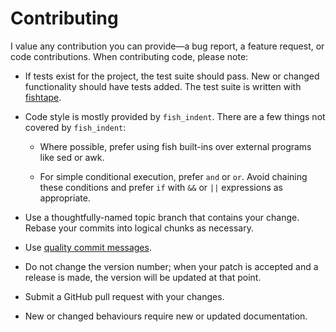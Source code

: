# Contributing

I value any contribution you can provide—a bug report, a feature request, or
code contributions. When contributing code, please note:

- If tests exist for the project, the test suite should pass. New or changed
  functionality should have tests added. The test suite is written with
  [fishtape][fishtape].

- Code style is mostly provided by `fish_indent`. There are a few things not
  covered by `fish_indent`:

  - Where possible, prefer using fish built-ins over external programs like sed
    or awk.

  - For simple conditional execution, prefer `and` or `or`. Avoid chaining these
    conditions and prefer `if` with `&&` or `||` expressions as appropriate.

- Use a thoughtfully-named topic branch that contains your change. Rebase your
  commits into logical chunks as necessary.
- Use [quality commit messages][quality commit messages].
- Do not change the version number; when your patch is accepted and a release is
  made, the version will be updated at that point.
- Submit a GitHub pull request with your changes.
- New or changed behaviours require new or updated documentation.

[minitest]: https://github.com/seattlerb/minitest
[quality commit messages]: http://tbaggery.com/2008/04/19/a-note-about-git-commit-messages.html
[fishtape]: https://github.com/jorgebucaran/fishtape
